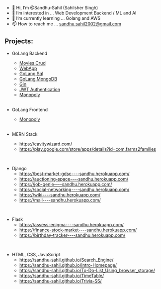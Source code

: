 - 👋 Hi, I’m @Sandhu-Sahil  (Sahilsher Singh)
- 👀 I’m interested in ... Web Development Backend / ML and AI
- 🌱 I’m currently learning ... Golang and AWS
- 📫 How to reach me ... sandhu.sahil2002@gmail.com

## Projects:

- GoLang Backend
  - [Movies Crud](https://github.com/Sandhu-Sahil/movies-crud-GoLang)
  - [WebApp](https://github.com/Sandhu-Sahil/Go-WebApp-Handling)
  - [GoLang Sql](https://github.com/Sandhu-Sahil/GoLang-Database)
  - [GoLang MongoDB](https://github.com/Sandhu-Sahil/MongoDb-GoLang)
  - [Gin](https://github.com/Sandhu-Sahil/Gin-Mongodb)
  - [JWT Authentication](https://github.com/Sandhu-Sahil/jwt-Golang)
  - [Monopoly](https://github.com/Sandhu-Sahil/Monopoly-Golang-Backend)
  <br>
  
- GoLang Frontend 
  - [Monopoly](https://github.com/Sandhu-Sahil/Monopoly-Golang-Frontend)
  <br>
  
- MERN Stack
  - https://cavitywizard.com/
  - https://play.google.com/store/apps/details?id=com.farms2families
 <br>

- Django
  - https://best-market-gdsc----sandhu.herokuapp.com/
  - https://auctioning-space----sandhu.herokuapp.com/
  - https://job-genie----sandhu.herokuapp.com/
  - https://social-networking----sandhu.herokuapp.com/
  - https://wiki----sandhu.herokuapp.com/
  - https://mail----sandhu.herokuapp.com/
<br>

- Flask
  - https://assess-enigma----sandhu.herokuapp.com/
  - https://finance-stock-market----sandhu.herokuapp.com/
  - https://birthday-tracker----sandhu.herokuapp.com/
<br>

- HTML, CSS, JavaScript
  - https://sandhu-sahil.github.io/Search_Engine/
  - https://sandhu-sahil.github.io/Intro-Homepage/
  - https://sandhu-sahil.github.io/To-Do-List_Using_browser_storage/
  - https://sandhu-sahil.github.io/TimeTable/
  - https://sandhu-sahil.github.io/Trivia-SS/
<br>

<!-- 💞️ I’m looking to collaborate on ...->


<!---
Sandhu-Sahil/Sandhu-Sahil is a ✨ special ✨ repository because its `README.md` (this file) appears on your GitHub profile.
You can click the Preview link to take a look at your changes.
--->
